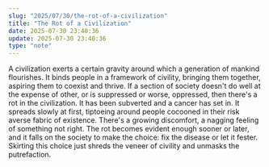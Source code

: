 ```yaml
---
slug: "2025/07/30/the-rot-of-a-civilization"
title: "The Rot of a Civilization"
date: 2025-07-30 23:40:36
update: 2025-07-30 23:40:36
type: "note"
---
```


A civilization exerts a certain gravity around which a generation of mankind flourishes. It binds people in a framework of civility, bringing them together, aspiring them to coexist and thrive. If a section of society doesn't do well at the expense of other, or is suppressed or worse, oppressed, then there's a rot in the civilization. It has been subverted and a cancer has set in. It spreads slowly at first, tiptoeing around people cocooned in their risk averse fabric of existence. There's a growing discomfort, a nagging feeling of something not right. The rot becomes evident enough sooner or later, and it falls on the society to make the choice: fix the disease or let it fester. Skirting this choice just shreds the veneer of civility and unmasks the putrefaction.
